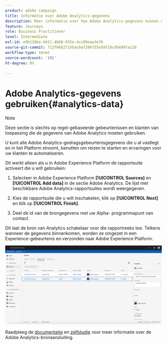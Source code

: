 ```yaml
---
product: adobe campaign
title: Informatie over Adobe Analytics-gegevens
description: Meer informatie over hoe Adobe Analytics-gegevens kunnen worden gebruikt
feature: Journeys
role: Business Practitioner
level: Intermediate
exl-id: e9b128be-9411-4b68-935e-4cc09eae3ef6
source-git-commit: 712f66b2715bac0af206755e59728c95499fa110
workflow-type: tm+mt
source-wordcount: '191'
ht-degree: 0%

---
```


# Adobe Analytics-gegevens gebruiken{#analytics-data}

>[!NOTE]
>
>Deze sectie is slechts op regel-gebaseerde gebeurtenissen en klanten van toepassing die de gegevens van Adobe Analytics moeten gebruiken.

U kunt alle Adobe Analytics-gedragsgebeurtenisgegevens die u al vastlegt en in het Platform stroomt, benutten om reizen te starten en ervaringen voor uw klanten te automatiseren.

Dit werkt alleen als u in Adobe Experience Platform de rapportsuite activeert die u wilt gebruiken:

1. Selecteer in Adobe Experience Platform **[!UICONTROL Sources]** en **[!UICONTROL Add data]** in de sectie Adobe Analytics. De lijst met beschikbare Adobe Analytics-rapportsuites wordt weergegeven.

1. Kies de rapportsuite die u wilt inschakelen, klik op **[!UICONTROL Next]** en klik op **[!UICONTROL Finish]**.

1. Deel de id van de brongegevens met uw Alpha- programmapunt van contact.

Dit laat de bron van Analytics schakelaar voor die rapportreeks toe. Telkens wanneer de gegevens binnenkomen, worden ze omgezet in een Experience-gebeurtenis en verzonden naar Adobe Experience Platform.

![](../assets/alpha-event9.png)

Raadpleeg de [documentatie](https://docs.adobe.com/help/en/experience-platform/sources/connectors/adobe-applications/analytics.html) en [zelfstudie](https://docs.adobe.com/content/help/en/experience-platform/sources/ui-tutorials/create/adobe-applications/analytics.html) voor meer informatie over de Adobe Analytics-bronaansluiting.

